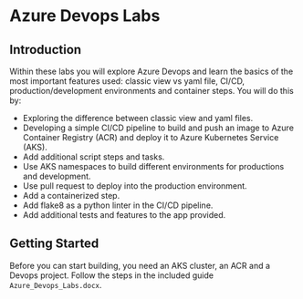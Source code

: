 # Azure Devops Labs
## Introduction 
Within these labs you will explore Azure Devops and learn the basics of the most important features used: classic view vs yaml file, CI/CD, production/development environments and container steps. You will do this by:
-	Exploring the difference between classic view and yaml files.
-	Developing a simple CI/CD pipeline to build and push an image to Azure Container Registry (ACR) and deploy it to Azure Kubernetes Service (AKS).
-	Add additional script steps and tasks.
-	Use AKS namespaces to build different environments for productions and development.
-	Use pull request to deploy into the production environment.
-	Add a containerized step.
-	Add flake8 as a python linter in the CI/CD pipeline.
-	Add additional tests and features to the app provided.

## Getting Started
Before you can start building, you need an AKS cluster, an ACR and a Devops project. Follow the steps in the included guide `Azure_Devops_Labs.docx`.